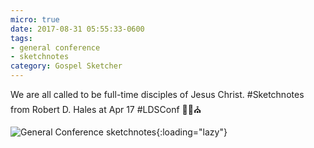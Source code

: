 ```yaml
---
micro: true
date: 2017-08-31 05:55:33-0600
tags:
- general conference
- sketchnotes
category: Gospel Sketcher
---
```


We are all called to be full-time disciples of Jesus Christ. #Sketchnotes from Robert D. Hales at Apr 17 #LDSConf ✍🏼⛪️

![General Conference sketchnotes](https://media.bennorris.org/images/gospelsketcher/uploads/2018/780ba199cf.jpg){:loading="lazy"}
